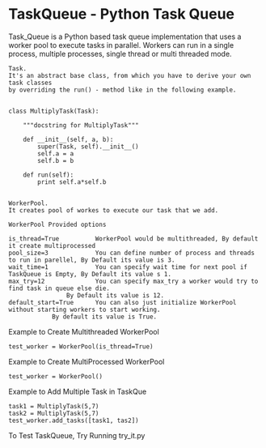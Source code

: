 TaskQueue - Python Task Queue
==============================

Task_Queue is a Python based task queue implementation that uses a worker pool to execute tasks in parallel. 
Workers can run in a single process, multiple processes, single thread or multi threaded mode. 


	Task.
	It's an abstract base class, from which you have to derive your own task classes
	by overriding the run() - method like in the following example.

        
    class MultiplyTask(Task):

        """docstring for MultiplyTask"""

        def __init__(self, a, b):
            super(Task, self).__init__()
            self.a = a
            self.b = b

        def run(self):
            print self.a*self.b


	WorkerPool.
	It creates pool of workes to execute our task that we add.

    WorkerPool Provided options

    is_thread=True       	WorkerPool would be multithreaded, By default it create multiprocessed
    pool_size=3          	You can define number of process and threads to run in parellel, By Default its value is 3.
    wait_time=1          	You can specify wait time for next pool if TaskQueue is Empty, By Default its value s 1.
    max_try=12           	You can specify max_try a worker would try to find task in queue else die.
    				By Default its value is 12.
    default_start=True   	You can also just initialize WorkerPool without starting workers to start working.
				By default its value is True.


Example to Create Multithreaded WorkerPool

	test_worker = WorkerPool(is_thread=True)


Example to Create MultiProcessed WorkerPool

	test_worker = WorkerPool()


Example to Add Multiple Task in TaskQue
     
	task1 = MultiplyTask(5,7)
	task2 = MultiplyTask(5,7)
	test_worker.add_tasks([task1, tas2])


To Test TaskQueue, Try Running try_it.py

